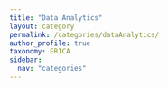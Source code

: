 ```yaml
---
title: "Data Analytics"
layout: category
permalink: /categories/dataAnalytics/
author_profile: true
taxonomy: ERICA
sidebar:
  nav: "categories"
---
```

